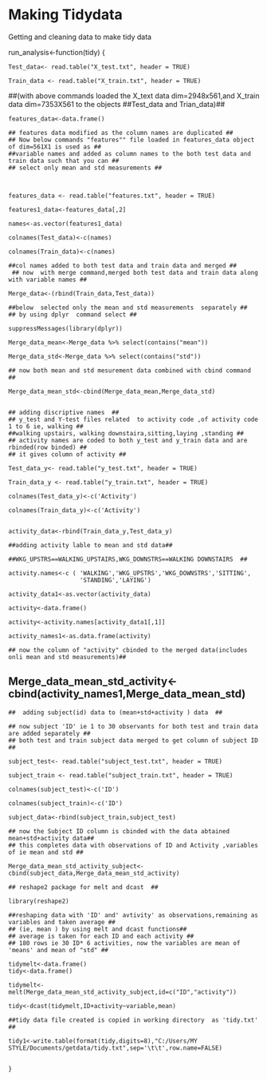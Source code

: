 # Making Tidydata
Getting and cleaning data to make tidy data

run_analysis<-function(tidy) {
    
    Test_data<- read.table("X_test.txt", header = TRUE) 
    
    Train_data <- read.table("X_train.txt", header = TRUE) 
    
   ##(with above commands loaded the X_text data dim=2948x561,and X_train data dim=7353X561 to the objects ##Test_data and Trian_data)##
     
    features_data<-data.frame()
    
    ## features data modified as the column names are duplicated ##
    ## Now below commands "features"" file loaded in features_data object of dim=561X1 is used as ##
    ##variable names and added as column names to the both test data and train data such that you can ## 
    ## select only mean and std measurements ##
    
    
    
    features_data <- read.table("features.txt", header = TRUE)
    
    features1_data<-features_data[,2]
    
    names<-as.vector(features1_data)
    
    colnames(Test_data)<-c(names)
    
    colnames(Train_data)<-c(names)
    
    ##col names added to both test data and train data and merged ##
     ## now  with merge command,merged both test data and train data along with variable names ##
    
    Merge_data<-(rbind(Train_data,Test_data))
    
    ##below  selected only the mean and std measurements  separately ##
    ## by using dplyr  command select ##
    
    suppressMessages(library(dplyr))
    
    Merge_data_mean<-Merge_data %>% select(contains("mean"))
    
    Merge_data_std<-Merge_data %>% select(contains("std"))
    
    ## now both mean and std mesurement data combined with cbind command ##
    
    Merge_data_mean_std<-cbind(Merge_data_mean,Merge_data_std)
    
    
    ## adding discriptive names  ##
    ## y_test and Y-test files related  to activity code ,of activity code 1 to 6 ie, walking ##
    ##walking upstairs, walking downstaira,sitting,laying ,standing ##
    ## activity names are coded to both y_test and y_train data and are rbinded(row binded) ##
    ## it gives column of activity ##
    
    Test_data_y<- read.table("y_test.txt", header = TRUE)
    
    Train_data_y <- read.table("y_train.txt", header = TRUE) 
    
    colnames(Test_data_y)<-c('Activity')
    
    colnames(Train_data_y)<-c('Activity')
    
    
    activity_data<-rbind(Train_data_y,Test_data_y)
    
    ##adding activity lable to mean and std data##
    
    ##WKG_UPSTRS==WALKING_UPSTAIRS,WKG_DOWNSTRS==WALKING DOWNSTAIRS  ##
    
    activity.names<-c ( 'WALKING','WKG_UPSTRS','WKG_DOWNSTRS','SITTING',          
                        'STANDING','LAYING')
    
    activity_data1<-as.vector(activity_data)
    
    activity<-data.frame()
    
    activity<-activity.names[activity_data1[,1]]
    
    activity_names1<-as.data.frame(activity)
    
    ## now the column of "activity" cbinded to the merged data(includes onli mean and std measurements)##
    
   ## Merge_data_mean_std_activity<-cbind(activity_names1,Merge_data_mean_std) ##
    
    ##  adding subject(id) data to (mean+std+activity ) data  ##
    
    ## now subject 'ID' ie 1 to 30 observants for both test and train data are added separately ##
    ## both test and train subject data merged to get column of subject ID ##
    
    subject_test<- read.table("subject_test.txt", header = TRUE)
    
    subject_train <- read.table("subject_train.txt", header = TRUE)
    
    colnames(subject_test)<-c('ID')
    
    colnames(subject_train)<-c('ID')
    
    subject_data<-rbind(subject_train,subject_test)
    
    ## now the Subject ID column is cbinded with the data abtained mean+std+activity data##
    ## this completes data with observations of ID and Activity ,variables of ie mean and std ##
    
    Merge_data_mean_std_activity_subject<-cbind(subject_data,Merge_data_mean_std_activity)
    
    ## reshape2 package for melt and dcast  ## 
    
    library(reshape2)
    
    ##reshaping data with 'ID' and' avtivity' as observations,remaining as variables and taken average ##
    ## (ie, mean ) by using melt and dcast functions##
    ## average is taken for each ID and each activity ##
    ## 180 rows ie 30 ID* 6 activities, now the variables are mean of 'means' and mean of "std" ##
    
    tidymelt<-data.frame()
    tidy<-data.frame()
    
    tidymelt<-melt(Merge_data_mean_std_activity_subject,id=c("ID","activity"))
    
    tidy<-dcast(tidymelt,ID+activity~variable,mean)
    
    ##tidy data file created is copied in working directory  as 'tidy.txt' ##
    
    tidy1<-write.table(format(tidy,digits=8),"C:/Users/MY STYLE/Documents/getdata/tidy.txt",sep='\t\t',row.name=FALSE)
    
    
    }





